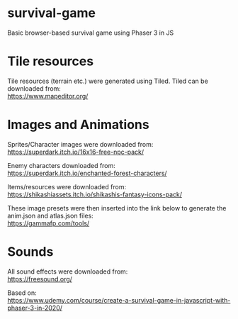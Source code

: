 # survival-game
Basic browser-based survival game using Phaser 3 in JS

# Tile resources
Tile resources (terrain etc.) were generated using Tiled.  Tiled can be downloaded from:  
https://www.mapeditor.org/

# Images and Animations
Sprites/Character images were downloaded from:  
https://superdark.itch.io/16x16-free-npc-pack/

Enemy characters downloaded from:   
https://superdark.itch.io/enchanted-forest-characters/

Items/resources were downloaded from:  
https://shikashiassets.itch.io/shikashis-fantasy-icons-pack/

These image presets were then inserted into the link below to generate the anim.json and atlas.json files:  
https://gammafp.com/tools/

# Sounds
All sound effects were downloaded from:  
https://freesound.org/

Based on:  
https://www.udemy.com/course/create-a-survival-game-in-javascript-with-phaser-3-in-2020/

